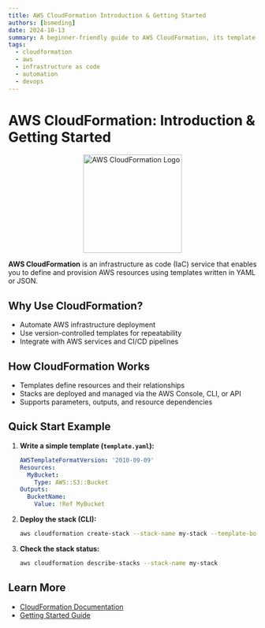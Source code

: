 ```yaml
---
title: AWS CloudFormation Introduction & Getting Started
authors: [bsmeding]
date: 2024-10-13
summary: A beginner-friendly guide to AWS CloudFormation, its template-driven IaC, and how to launch your first stack.
tags:
  - cloudformation
  - aws
  - infrastructure as code
  - automation
  - devops
---
```


# AWS CloudFormation: Introduction & Getting Started

<img src="https://d2908q01vomqb2.cloudfront.net/5b384ce32d8cdef02bc3a139d4cac0a22bb029e8/2021/09/16/Figure2.png" alt="AWS CloudFormation Logo" width="200" style="display: block; margin: 0 auto;">

**AWS CloudFormation** is an infrastructure as code (IaC) service that enables you to define and provision AWS resources using templates written in YAML or JSON.
<!-- more -->

## Why Use CloudFormation?
- Automate AWS infrastructure deployment
- Use version-controlled templates for repeatability
- Integrate with AWS services and CI/CD pipelines

## How CloudFormation Works
- Templates define resources and their relationships
- Stacks are deployed and managed via the AWS Console, CLI, or API
- Supports parameters, outputs, and resource dependencies

## Quick Start Example
1. **Write a simple template (`template.yaml`):**
   ```yaml
   AWSTemplateFormatVersion: '2010-09-09'
   Resources:
     MyBucket:
       Type: AWS::S3::Bucket
   Outputs:
     BucketName:
       Value: !Ref MyBucket
   ```
2. **Deploy the stack (CLI):**
   ```bash
   aws cloudformation create-stack --stack-name my-stack --template-body file://template.yaml
   ```
3. **Check the stack status:**
   ```bash
   aws cloudformation describe-stacks --stack-name my-stack
   ```

## Learn More
- [CloudFormation Documentation](https://docs.aws.amazon.com/cloudformation/)
- [Getting Started Guide](https://docs.aws.amazon.com/AWSCloudFormation/latest/UserGuide/GettingStarted.Walkthrough.html) 